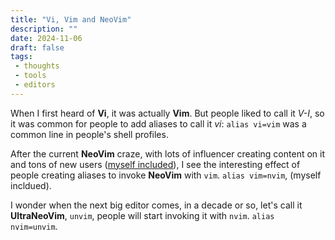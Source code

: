 ```yaml
---
title: "Vi, Vim and NeoVim"
description: ""
date: 2024-11-06
draft: false
tags:
 - thoughts
 - tools
 - editors
---
```


When I first heard of **Vi**, it was actually **Vim**. But people liked to call it _V-I_, so it was common for people to add aliases to call it _vi_: `alias vi=vim` was a common line in people's shell profiles. 

After the current **NeoVim** craze, with lots of influencer creating content on it and tons of new users ([myself included](/post/from-ides-to-the-terminal)), I see the interesting effect of people creating aliases to invoke **NeoVim** with `vim`. `alias vim=nvim`, (myself incldued).

I wonder when the next big editor comes, in a decade or so, let's call it **UltraNeoVim**, `unvim`, people will start invoking it with `nvim`. `alias nvim=unvim`.


